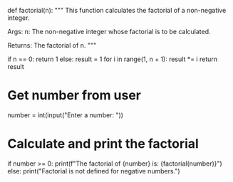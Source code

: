def factorial(n):
  """
  This function calculates the factorial of a non-negative integer.

  Args:
      n: The non-negative integer whose factorial is to be calculated.

  Returns:
      The factorial of n.
  """
  
  if n == 0:
    return 1
  else:
    result = 1
    for i in range(1, n + 1):
      result *= i
    return result

# Get number from user
number = int(input("Enter a number: "))

# Calculate and print the factorial
if number >= 0:
  print(f"The factorial of {number} is: {factorial(number)}")
else:
  print("Factorial is not defined for negative numbers.")
